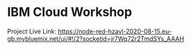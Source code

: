 # IBM Cloud Workshop

Project Live Link: https://node-red-hzavl-2020-08-15.eu-gb.mybluemix.net/ui/#!/2?socketid=jr7Wq72r2TmdSYs_AAAH
